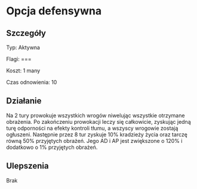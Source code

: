 # Opcja defensywna

## Szczegóły

Typ: Aktywna

Flagi: ===

Koszt: 1 many

Czas odnowienia: 10

## Działanie

Na 2 tury prowokuje wszystkich wrogów niwelując wszystkie otrzymane obrażenia. Po zakończeniu prowokacji leczy się całkowicie, zyskując jedną turę odporności na efekty kontroli tłumu, a wszyscy wrogowie zostają ogłuszeni. Następnie przez 8 tur zyskuje 10% kradzieży życia oraz tarczę równą 50% przyjętych obrażeń. Jego AD i AP jest zwiększone o 120% i dodatkowo o 1% przyjętych obrażeń.

## Ulepszenia

Brak
